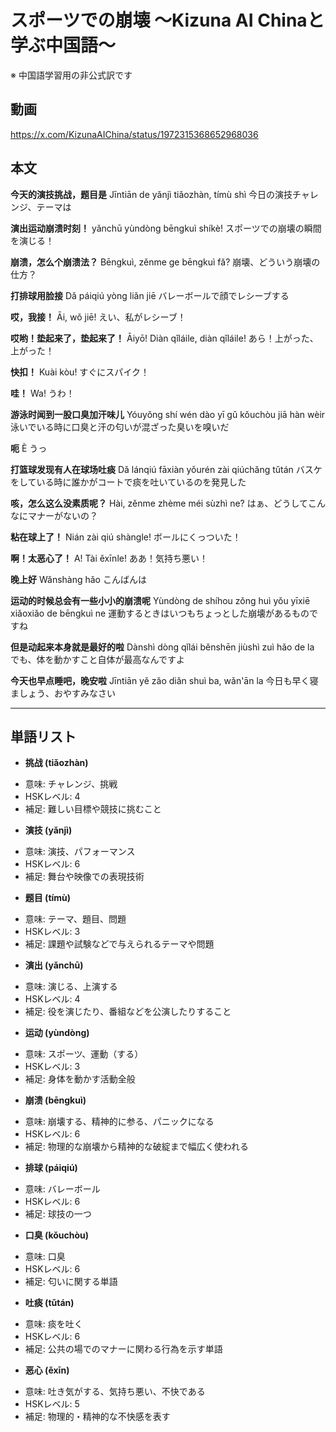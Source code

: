 # スポーツでの崩壊 〜Kizuna AI Chinaと学ぶ中国語〜
※ 中国語学習用の非公式訳です

## 動画
https://x.com/KizunaAIChina/status/1972315368652968036

## 本文

**今天的演技挑战，题目是** Jīntiān de yǎnjì tiǎozhàn, tímù shì 今日の演技チャレンジ、テーマは

**演出运动崩溃时刻！** yǎnchū yùndòng bēngkuì shíkè! スポーツでの崩壊の瞬間を演じる！

**崩溃，怎么个崩溃法？** Bēngkuì, zěnme ge bēngkuì fǎ? 崩壊、どういう崩壊の仕方？

**打排球用脸接** Dǎ páiqiú yòng liǎn jiē バレーボールで顔でレシーブする

**哎，我接！** Āi, wǒ jiē! えい、私がレシーブ！

**哎哟！垫起来了，垫起来了！** Āiyō! Diàn qǐláile, diàn qǐláile! あら！上がった、上がった！

**快扣！** Kuài kòu! すぐにスパイク！

**哇！** Wa! うわ！

**游泳时闻到一股口臭加汗味儿** Yóuyǒng shí wén dào yī gǔ kǒuchòu jiā hàn wèir 泳いでいる時に口臭と汗の匂いが混ざった臭いを嗅いだ

**呃** È うっ

**打篮球发现有人在球场吐痰** Dǎ lánqiú fāxiàn yǒurén zài qiúchǎng tǔtán バスケをしている時に誰かがコートで痰を吐いているのを発見した

**咳，怎么这么没素质呢？** Hài, zěnme zhème méi sùzhì ne? はぁ、どうしてこんなにマナーがないの？

**粘在球上了！** Nián zài qiú shàngle! ボールにくっついた！

**啊！太恶心了！** A! Tài ěxīnle! ああ！気持ち悪い！

**晚上好** Wǎnshàng hǎo こんばんは

**运动的时候总会有一些小小的崩溃呢** Yùndòng de shíhou zǒng huì yǒu yīxiē xiǎoxiǎo de bēngkuì ne 運動するときはいつもちょっとした崩壊があるものですね

**但是动起来本身就是最好的啦** Dànshì dòng qǐlái běnshēn jiùshì zuì hǎo de la でも、体を動かすこと自体が最高なんですよ

**今天也早点睡吧，晚安啦** Jīntiān yě zǎo diǎn shuì ba, wǎn'ān la 今日も早く寝ましょう、おやすみなさい

---

## 単語リスト

* **挑战 (tiǎozhàn)**
- 意味: チャレンジ、挑戦
- HSKレベル: 4
- 補足: 難しい目標や競技に挑むこと
* **演技 (yǎnjì)**
- 意味: 演技、パフォーマンス
- HSKレベル: 6
- 補足: 舞台や映像での表現技術
* **题目 (tímù)**
- 意味: テーマ、題目、問題
- HSKレベル: 3
- 補足: 課題や試験などで与えられるテーマや問題
* **演出 (yǎnchū)**
- 意味: 演じる、上演する
- HSKレベル: 4
- 補足: 役を演じたり、番組などを公演したりすること
* **运动 (yùndòng)**
- 意味: スポーツ、運動（する）
- HSKレベル: 3
- 補足: 身体を動かす活動全般
* **崩溃 (bēngkuì)**
- 意味: 崩壊する、精神的に参る、パニックになる
- HSKレベル: 6
- 補足: 物理的な崩壊から精神的な破綻まで幅広く使われる
* **排球 (páiqiú)**
- 意味: バレーボール
- HSKレベル: 6
- 補足: 球技の一つ
* **口臭 (kǒuchòu)**
- 意味: 口臭
- HSKレベル: 6
- 補足: 匂いに関する単語
* **吐痰 (tǔtán)**
- 意味: 痰を吐く
- HSKレベル: 6
- 補足: 公共の場でのマナーに関わる行為を示す単語
* **恶心 (ěxīn)**
- 意味: 吐き気がする、気持ち悪い、不快である
- HSKレベル: 5
- 補足: 物理的・精神的な不快感を表す

